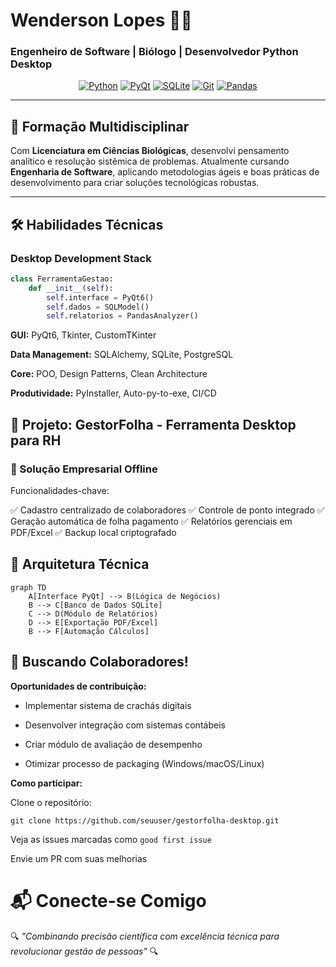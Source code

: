 # Wenderson Lopes 👨‍💻  
### **Engenheiro de Software | Biólogo | Desenvolvedor Python Desktop**

<div align="center">
  
  [![Python](https://img.shields.io/badge/Python-3776AB?style=for-the-badge&logo=python&logoColor=white)](https://www.python.org/)
  [![PyQt](https://img.shields.io/badge/PyQt-41CD52?style=for-the-badge&logo=qt&logoColor=white)](https://www.riverbankcomputing.com/software/pyqt/)
  [![SQLite](https://img.shields.io/badge/SQLite-003B57?style=for-the-badge&logo=sqlite&logoColor=white)](https://www.sqlite.org/index.html)
  [![Git](https://img.shields.io/badge/Git-F05032?style=for-the-badge&logo=git&logoColor=white)](https://git-scm.com/)
  [![Pandas](https://img.shields.io/badge/Pandas-150458?style=for-the-badge&logo=pandas&logoColor=white)](https://pandas.pydata.org/)

</div>

---

## 🧬 Formação Multidisciplinar  
Com **Licenciatura em Ciências Biológicas**, desenvolvi pensamento analítico e resolução sistêmica de problemas. Atualmente cursando **Engenharia de Software**, aplicando metodologias ágeis e boas práticas de desenvolvimento para criar soluções tecnológicas robustas.

---

## 🛠️ Habilidades Técnicas  
### Desktop Development Stack  

```python
class FerramentaGestao:
    def __init__(self):
        self.interface = PyQt6()
        self.dados = SQLModel()
        self.relatorios = PandasAnalyzer()
```

**GUI:** PyQt6, Tkinter, CustomTKinter

**Data Management:** SQLAlchemy, SQLite, PostgreSQL

**Core:** POO, Design Patterns, Clean Architecture

**Produtividade:** PyInstaller, Auto-py-to-exe, CI/CD

## 🚀 Projeto: GestorFolha - Ferramenta Desktop para RH
### 📌 Solução Empresarial Offline

Funcionalidades-chave:

✅ Cadastro centralizado de colaboradores
✅ Controle de ponto integrado
✅ Geração automática de folha pagamento
✅ Relatórios gerenciais em PDF/Excel
✅ Backup local criptografado

## 🔧 Arquitetura Técnica

```mermaid
graph TD
    A[Interface PyQt] --> B(Lógica de Negócios)
    B --> C[Banco de Dados SQLite]
    C --> D(Módulo de Relatórios)
    D --> E[Exportação PDF/Excel]
    B --> F[Automação Cálculos]
```

## 🤝 Buscando Colaboradores!

**Oportunidades de contribuição:**

- Implementar sistema de crachás digitais

- Desenvolver integração com sistemas contábeis

- Criar módulo de avaliação de desempenho

- Otimizar processo de packaging (Windows/macOS/Linux)

**Como participar:**

Clone o repositório:

`git clone https://github.com/seuuser/gestorfolha-desktop.git`

Veja as issues marcadas como `good first issue`

Envie um PR com suas melhorias

# 📬 Conecte-se Comigo


🔍 *"Combinando precisão científica com excelência técnica para revolucionar gestão de pessoas"* 🔍


